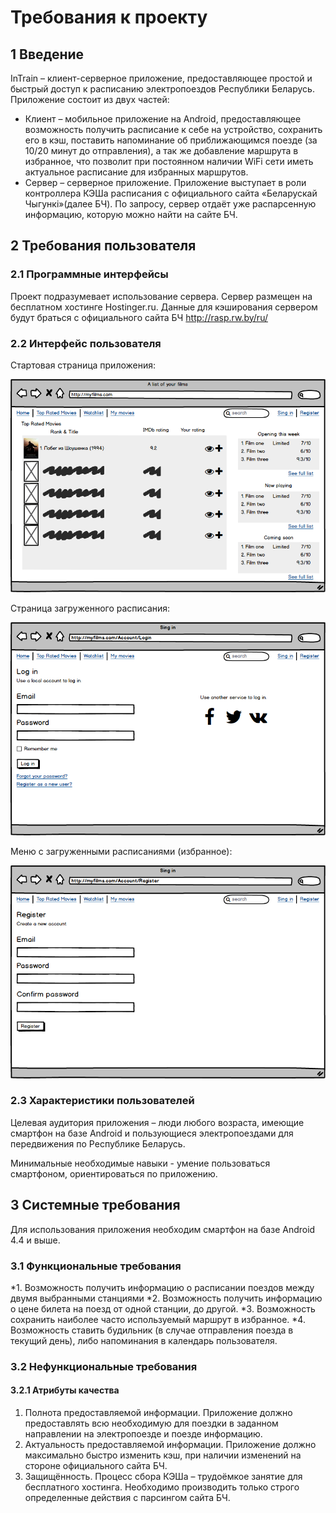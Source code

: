 # Требования к проекту
## 1 Введение

InTrain – клиент-серверное приложение, предоставляющее простой и быстрый доступ к расписанию электропоездов Республики Беларусь. 
Приложение состоит из двух частей:
* Клиент – мобильное приложение на Android, предоставляющее возможность получить расписание к себе на устройство, сохранить его в кэш, поставить напоминание об приближающимся поезде (за 10/20 минут до отправления), а так же добавление маршрута в избранное, что позволит при постоянном наличии WiFi сети иметь актуальное расписание для избранных маршрутов.
* Сервер – серверное приложение. Приложение выступает в роли контроллера КЭШа расписания с официального сайта «Беларускай Чыгункi»(далее БЧ). По запросу, сервер отдаёт уже распарсенную информацию, которую можно найти на сайте БЧ.

## 2 Требования пользователя
### 2.1 Программные интерфейсы
Проект подразумевает использование сервера. Сервер размещен на бесплатном хостинге Hostinger.ru. 
Данные для кэширования сервером будут браться с официального сайта БЧ http://rasp.rw.by/ru/
### 2.2 Интерфейс пользователя

Стартовая страница приложения:

![](https://github.com/Dhoine/MyFilms/blob/master/Mockups/Main%20page%20without%20active%20user.png?raw=true)

Страница загруженного расписания:

![](https://github.com/Dhoine/MyFilms/blob/master/Mockups/Login.png?raw=true)

Меню с загруженными расписаниями (избранное):

![](https://github.com/Dhoine/MyFilms/blob/master/Mockups/Registration.png?raw=true)


### 2.3 Характеристики пользователей

Целевая аудитория приложения – люди любого возраста, имеющие смартфон на базе Android и пользующиеся электропоездами для передвижения по Республике Беларусь.

Минимальные необходимые навыки - умение пользоваться смартфоном, ориентироваться по приложению.

## 3 Системные требования
Для использования приложения необходим смартфон на базе Android 4.4 и выше.

### 3.1 Функциональные требования

*1.	Возможность получить информацию о расписании поездов между двумя выбранными станциями
*2.	Возможность получить информацию о цене билета на поезд от одной станции, до другой.
*3.	Возможность сохранить наиболее часто используемый маршрут в избранное.
*4.	Возможность ставить будильник (в случае отправления поезда в текущий день), либо напоминания в календарь пользователя.



 ### 3.2 Нефункциональные требования
 #### 3.2.1 Атрибуты качества
1.	Полнота предоставляемой информации. Приложение должно предоставлять всю необходимую для поездки в заданном направлении на электропоезде и поезде информацию.
2.	Актуальность предоставляемой информации. Приложение должно максимально быстро изменить кэш, при наличии изменений на стороне официального сайта БЧ.
3.	Защищённость. Процесс сбора КЭШа – трудоёмкое занятие для бесплатного хостинга. Необходимо производить только строго определенные действия с парсингом сайта БЧ. 